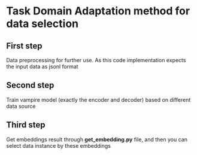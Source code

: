 # Task Domain Adaptation method for data selection

## First step

Data preprocessing for further use. As this code implementation expects the input data as jsonl format

## Second step

Train vampire model (exactly the encoder and decoder) based on different data source

## Third step

Get embeddings result through **get_embedding.py** file, and then you can select data instance by these embeddings
